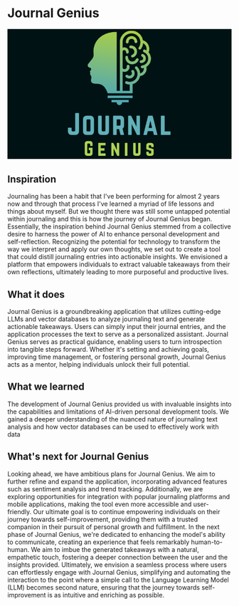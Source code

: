 # Journal Genius

![logo](/docs/wide-logo.png)

## Inspiration

Journaling has been a habit that I've been performing for almost 2 years now and through that process I've learned a myriad of life lessons and things about myself. But we thought there was still some untapped potential within journaling and this is how the journey of Journal Genius began. Essentially, the inspiration behind Journal Genius stemmed from a collective desire to harness the power of AI to enhance personal development and self-reflection. Recognizing the potential for technology to transform the way we interpret and apply our own thoughts, we set out to create a tool that could distill journaling entries into actionable insights. We envisioned a platform that empowers individuals to extract valuable takeaways from their own reflections, ultimately leading to more purposeful and productive lives.

## What it does

Journal Genius is a groundbreaking application that utilizes cutting-edge LLMs and vector databases to analyze journaling text and generate actionable takeaways. Users can simply input their journal entries, and the application processes the text to serve as a personalized assistant. Journal Genius serves as practical guidance, enabling users to turn introspection into tangible steps forward. Whether it's setting and achieving goals, improving time management, or fostering personal growth, Journal Genius acts as a mentor, helping individuals unlock their full potential.

## What we learned

The development of Journal Genius provided us with invaluable insights into the capabilities and limitations of AI-driven personal development tools. We gained a deeper understanding of the nuanced nature of journaling text analysis and how vector databases can be used to effectively work with data

## What's next for Journal Genius

Looking ahead, we have ambitious plans for Journal Genius. We aim to further refine and expand the application, incorporating advanced features such as sentiment analysis and trend tracking. Additionally, we are exploring opportunities for integration with popular journaling platforms and mobile applications, making the tool even more accessible and user-friendly. Our ultimate goal is to continue empowering individuals on their journey towards self-improvement, providing them with a trusted companion in their pursuit of personal growth and fulfillment. In the next phase of Journal Genius, we're dedicated to enhancing the model's ability to communicate, creating an experience that feels remarkably human-to-human. We aim to imbue the generated takeaways with a natural, empathetic touch, fostering a deeper connection between the user and the insights provided. Ultimately, we envision a seamless process where users can effortlessly engage with Journal Genius, simplifying and automating the interaction to the point where a simple call to the Language Learning Model (LLM) becomes second nature, ensuring that the journey towards self-improvement is as intuitive and enriching as possible.